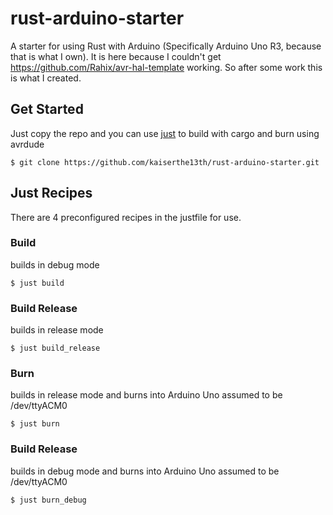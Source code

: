 # rust-arduino-starter

A starter for using Rust with Arduino (Specifically Arduino Uno R3, because that is what I own).
It is here because I couldn't get https://github.com/Rahix/avr-hal-template working.
So after some work this is what I created.

## Get Started

Just copy the repo and you can use [just](https://github.com/casey/just) to build with cargo and burn using avrdude
```console
$ git clone https://github.com/kaiserthe13th/rust-arduino-starter.git
```

## Just Recipes

There are 4 preconfigured recipes in the justfile for use.

### Build

builds in debug mode
```console
$ just build
```

### Build Release

builds in release mode
```console
$ just build_release
```

### Burn

builds in release mode and burns into Arduino Uno assumed to be /dev/ttyACM0
```console
$ just burn
```

### Build Release

builds in debug mode and burns into Arduino Uno assumed to be /dev/ttyACM0
```console
$ just burn_debug
```
